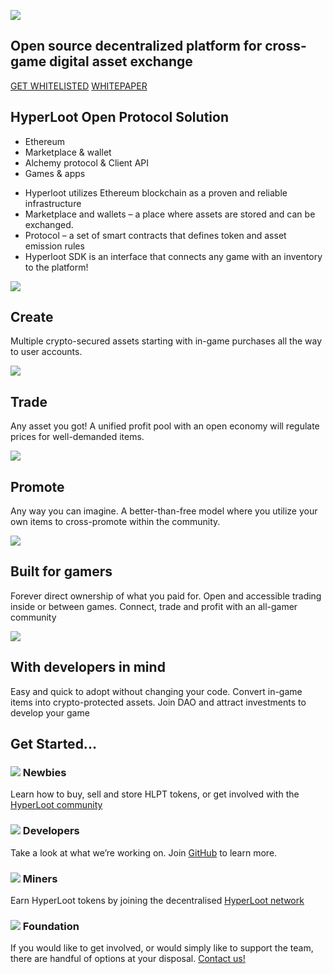 <section class="section intro">

  [![](assets/hyperloot-logo.svg)](/)

  # Open source decentralized platform for cross-game digital asset exchange

  [GET WHITELISTED](https://goo.gl/forms/nWaCLnXFqjoZSxn02)
  [WHITEPAPER](https://goo.gl/forms/lvrgRCfZNuyEQlCF2)

  <!-- Hyperloot is an open-source platform that turns in-game items into crypto-assets backed by tokens.
  It's build around a proven tech stack utilizing the most proven standards.
  We are creating a gamer community-driven platform
  to interact with developers as a Hyperloot DAO. -->

</section>

<section class="section solution">

  ## HyperLoot Open Protocol Solution
  <!-- Backing in-game items with tradeable tokens, empowering peer-to-peer cross-game trading through a marketplace. -->

  <div class="block layers-3d">

  * Ethereum
  * Marketplace & wallet
  * Alchemy protocol & Client API
  * Games & apps


  </div>
  <div class="block">

  * Hyperloot utilizes Ethereum blockchain as a proven and reliable infrastructure
  * Marketplace and wallets – a place where assets are stored and can be exchanged.
  * Protocol – a set of smart contracts that defines token and asset emission rules
  * Hyperloot SDK is an interface that connects any game with an inventory to  the platform!


  </div>
</section>


<section class="section details">
  <div class="block">

  ![](assets/create.svg)
  ## Create
  Multiple crypto-secured assets starting with in-game purchases all the way to user accounts.

  </div>
  <div class="block">

  ![](assets/trade.svg)
  ## Trade
  Any asset you got! A unified profit pool with an open economy will regulate prices for well-demanded items.

  </div>
  <div class="block">

  ![](assets/promote.svg)
  ## Promote
  Any way you can imagine. A better-than-free model where you utilize your own items to cross-promote within the community.

  </div>
</section>


<section class="section benefits">
<div class="wrapper">
  <div class="block">

  ![](assets/for_gamers.svg)

  ## Built for gamers

  Forever direct ownership of what you paid for. Open and accessible trading inside or between games. Connect, trade and profit with an all-gamer community


  </div>
  <div class="block">

  ![](assets/for_developers.svg)

  ## With developers in mind

  Easy and quick to adopt without changing your code. Convert in-game items into crypto-protected assets. Join DAO and attract investments to develop your game


  </div>
</div>
</section>


<section class="section started">
<div class="wrapper">

## Get Started...

  <div class="block">


  ### ![](assets/newbies.svg) Newbies
  Learn how to buy, sell and store HLPT tokens, or get involved with the [HyperLoot community](https://discord.gg/qEH8PHk)

  </div>
  <div class="block">

  ### ![](assets/developers.svg) Developers
  Take a look at what we’re working on. Join [GitHub](https://github.com/HyperLootProtocol) to learn more.

  </div>
  <div class="block">

  ### ![](assets/miners.svg) Miners
  Earn HyperLoot tokens by joining the decentralised [HyperLoot network](https://discord.gg/qEH8PHk)

  </div>
  <div class="block">

  ### ![](assets/founders.svg) Foundation
  If you would like to get involved, or would simply like to support the team, there are handful of options at your disposal.
  [Contact us!](mailto:alex@hyperloot.com)

  </div>
</div>
</section>
